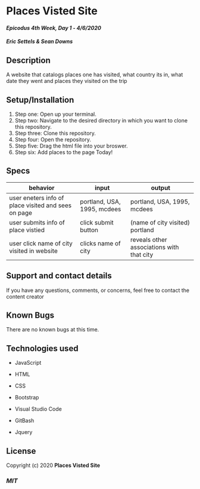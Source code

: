 # Places Visted Site
#### _Epicodus 4th Week, Day 1_ - _4/6/2020_

#### _Eric Settels & Sean Downs_

## **Description**
  

A website that catalogs places one has visited, what country its in, what date they went and places they visited on the trip

## **Setup/Installation**

1. Step one: Open up your terminal.
2. Step two: Navigate to the desired directory in which you want to clone this repository.
3. Step three: Clone this repository.
4. Step four: Open the repository.
5. Step five: Drag the html file into your broswer. 
6. Step six: Add places to the page Today!


## **Specs**

| behavior | input | output |
| -------- | ----- | ------ |
|user eneters info of place visited and sees on page | portland, USA, 1995, mcdees  | portland, USA, 1995, mcdees  |
|user submits info of place vistied | click submit button | (name of city visited) portland |
|user click name of city visited in website | clicks name of city | reveals other associations with that city |

## **Support and contact details**

If you have any questions, comments, or concerns, feel free to contact the content creator

## **Known Bugs**

There are no known bugs at this time.

## **Technologies used**


* JavaScript

* HTML

* CSS

* Bootstrap

* Visual Studio Code

* GitBash

* Jquery


## **License**

Copyright (c) 2020 **Places Visted Site**

### **_MIT_**


